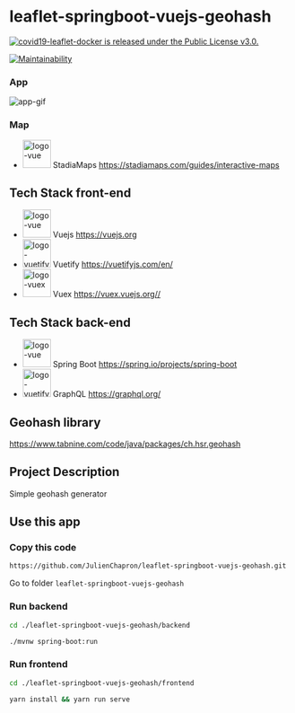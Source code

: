 # leaflet-springboot-vuejs-geohash

<a href="https://github.com/JulienChapron/covid19-leaflet-docker/main/LICENSE">
 <img src="https://img.shields.io/badge/License-GPLv3-blue.svg" alt="covid19-leaflet-docker is released under the Public License v3.0." />
</a>

[![Maintainability](https://api.codeclimate.com/v1/badges/1f64ae2047552c7a54a4/maintainability)](https://codeclimate.com/github/JulienChapron/leaflet-springboot-vuejs-geohash/maintainability)

### App

![app-gif](https://raw.githubusercontent.com/JulienChapron/leaflet-springboot-vuejs-geohash/master/readme/app1.gif)

### Map

* <img src="https://stadiamaps.com/_nuxt/img/logo.5bf6d30.svg" alt="logo-vue" height="50"/> StadiaMaps <https://stadiamaps.com/guides/interactive-maps>

## Tech Stack front-end

* <img src="https://www.toutjavascript.com/demo/vue/img/logo-vue.82b9c7a5.png" alt="logo-vue" height="50"/> Vuejs <https://vuejs.org>
* <img src="https://seeklogo.com/images/V/vuetify-logo-3BCF73C928-seeklogo.com.png" alt="logo-vuetify" height="50"/> Vuetify <https://vuetifyjs.com/en/>
* <img src="https://user-images.githubusercontent.com/7110136/29002857-9e802f08-7ab4-11e7-9c31-604b5d0d0c19.png" alt="logo-vuex" height="50"/> Vuex <https://vuex.vuejs.org//>

## Tech Stack back-end

* <img src="https://external-content.duckduckgo.com/iu/?u=https%3A%2F%2Fres.cloudinary.com%2Fstartup-grind%2Fimage%2Fupload%2Fc_fill%2Cdpr_2.0%2Cf_auto%2Cg_center%2Ch_1080%2Cq_100%2Cw_1080%2Fv1%2Fgcs%2Fplatform-data-dsc%2Fevents%2Fspring-boot-1_5zDxm9B.jpg&f=1&nofb=1" alt="logo-vue" height="50"/> Spring Boot <https://spring.io/projects/spring-boot>
* <img src="https://external-content.duckduckgo.com/iu/?u=https%3A%2F%2Fwww.abhaybhargav.com%2Fcontent%2Fimages%2F2019%2F02%2FGraphQL_Logo.svg.png&f=1&nofb=1" alt="logo-vuetify" height="50"/> GraphQL <https://graphql.org/>

## Geohash library

https://www.tabnine.com/code/java/packages/ch.hsr.geohash
## Project Description

Simple geohash generator


## Use this app

### Copy this code

```bash
https://github.com/JulienChapron/leaflet-springboot-vuejs-geohash.git
```
Go to folder `leaflet-springboot-vuejs-geohash`

### Run backend

```bash
cd ./leaflet-springboot-vuejs-geohash/backend
```

```bash 
./mvnw spring-boot:run
```

### Run frontend

```bash
cd ./leaflet-springboot-vuejs-geohash/frontend
```

```bash
yarn install && yarn run serve
```
